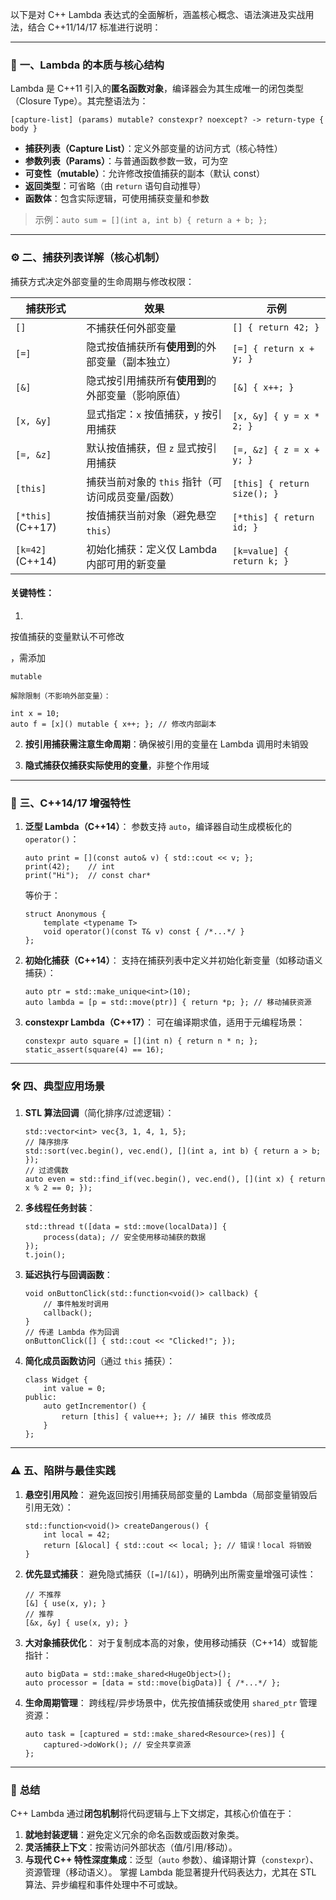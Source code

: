 以下是对 C++ Lambda 表达式的全面解析，涵盖核心概念、语法演进及实战用法，结合 C++11/14/17 标准进行说明：

------

### 🧠 **一、Lambda 的本质与核心结构**

Lambda 是 C++11 引入的**匿名函数对象**，编译器会为其生成唯一的闭包类型（Closure Type）。其完整语法为：

```
[capture-list] (params) mutable? constexpr? noexcept? -> return-type { body }  
```

- **捕获列表（Capture List）**：定义外部变量的访问方式（核心特性）
- **参数列表（Params）**：与普通函数参数一致，可为空
- **可变性（mutable）**：允许修改按值捕获的副本（默认 const）
- **返回类型**：可省略（由 `return` 语句自动推导）
- **函数体**：包含实际逻辑，可使用捕获变量和参数

> 示例：`auto sum = [](int a, int b) { return a + b; };`

------

### ⚙️ **二、捕获列表详解（核心机制）**

捕获方式决定外部变量的生命周期与修改权限：

| **捕获形式**      | **效果**                                           | **示例**                    |
| ----------------- | -------------------------------------------------- | --------------------------- |
| `[]`              | 不捕获任何外部变量                                 | `[] { return 42; }`         |
| `[=]`             | 隐式按值捕获所有**使用到**的外部变量（副本独立）   | `[=] { return x + y; }`     |
| `[&]`             | 隐式按引用捕获所有**使用到**的外部变量（影响原值） | `[&] { x++; }`              |
| `[x, &y]`         | 显式指定：`x` 按值捕获，`y` 按引用捕获             | `[x, &y] { y = x * 2; }`    |
| `[=, &z]`         | 默认按值捕获，但 `z` 显式按引用捕获                | `[=, &z] { z = x + y; }`    |
| `[this]`          | 捕获当前对象的 `this` 指针（可访问成员变量/函数）  | `[this] { return size(); }` |
| `[*this]` (C++17) | 按值捕获当前对象（避免悬空 `this`）                | `[*this] { return id; }`    |
| `[k=42]` (C++14)  | 初始化捕获：定义仅 Lambda 内部可用的新变量         | `[k=value] { return k; }`   |

#### **关键特性**：

1. 

   按值捕获的变量默认不可修改

   ，需添加 

   ```
   mutable
   ```

    解除限制（不影响外部变量）：

   ```
   int x = 10;  
   auto f = [x]() mutable { x++; }; // 修改内部副本  
   ```

2. **按引用捕获需注意生命周期**：确保被引用的变量在 Lambda 调用时未销毁

3. **隐式捕获仅捕获实际使用的变量**，非整个作用域

------

### 🚀 **三、C++14/17 增强特性**

1. **泛型 Lambda（C++14）**：
    参数支持 `auto`，编译器自动生成模板化的 `operator()`：

   ```
   auto print = [](const auto& v) { std::cout << v; };  
   print(42);    // int  
   print("Hi");  // const char*  
   ```

   等价于：

   ```
   struct Anonymous {  
       template <typename T>  
       void operator()(const T& v) const { /*...*/ }  
   };  
   ```

2. **初始化捕获（C++14）**：
    支持在捕获列表中定义并初始化新变量（如移动语义捕获）：

   ```
   auto ptr = std::make_unique<int>(10);  
   auto lambda = [p = std::move(ptr)] { return *p; }; // 移动捕获资源  
   ```

3. **constexpr Lambda（C++17）**：
    可在编译期求值，适用于元编程场景：

   ```
   constexpr auto square = [](int n) { return n * n; };  
   static_assert(square(4) == 16);  
   ```

------

### 🛠️ **四、典型应用场景**

1. **STL 算法回调**（简化排序/过滤逻辑）：

   ```
   std::vector<int> vec{3, 1, 4, 1, 5};  
   // 降序排序  
   std::sort(vec.begin(), vec.end(), [](int a, int b) { return a > b; });  
   // 过滤偶数  
   auto even = std::find_if(vec.begin(), vec.end(), [](int x) { return x % 2 == 0; });  
   ```

2. **多线程任务封装**：

   ```
   std::thread t([data = std::move(localData)] {  
       process(data); // 安全使用移动捕获的数据  
   });  
   t.join();  
   ```

3. **延迟执行与回调函数**：

   ```
   void onButtonClick(std::function<void()> callback) {  
       // 事件触发时调用  
       callback();  
   }  
   // 传递 Lambda 作为回调  
   onButtonClick([] { std::cout << "Clicked!"; });  
   ```

4. **简化成员函数访问**（通过 `this` 捕获）：

   ```
   class Widget {  
       int value = 0;  
   public:  
       auto getIncrementor() {  
           return [this] { value++; }; // 捕获 this 修改成员  
       }  
   };  
   ```

------

### ⚠️ **五、陷阱与最佳实践**

1. **悬空引用风险**：
    避免返回按引用捕获局部变量的 Lambda（局部变量销毁后引用无效）：

   ```
   std::function<void()> createDangerous() {  
       int local = 42;  
       return [&local] { std::cout << local; }; // 错误！local 将销毁  
   }  
   ```

2. **优先显式捕获**：
    避免隐式捕获（`[=]`/`[&]`），明确列出所需变量增强可读性：

   ```
   // 不推荐  
   [&] { use(x, y); }  
   // 推荐  
   [&x, &y] { use(x, y); }  
   ```

3. **大对象捕获优化**：
    对于复制成本高的对象，使用移动捕获（C++14）或智能指针：

   ```
   auto bigData = std::make_shared<HugeObject>();  
   auto processor = [data = std::move(bigData)] { /*...*/ };  
   ```

4. **生命周期管理**：
    跨线程/异步场景中，优先按值捕获或使用 `shared_ptr` 管理资源：

   ```
   auto task = [captured = std::make_shared<Resource>(res)] {  
       captured->doWork(); // 安全共享资源  
   };  
   ```

------

### 💎 **总结**

C++ Lambda 通过**闭包机制**将代码逻辑与上下文绑定，其核心价值在于：

1. **就地封装逻辑**：避免定义冗余的命名函数或函数对象类。
2. **灵活捕获上下文**：按需访问外部状态（值/引用/移动）。
3. **与现代 C++ 特性深度集成**：泛型（`auto` 参数）、编译期计算（`constexpr`）、资源管理（移动语义）。
    掌握 Lambda 能显著提升代码表达力，尤其在 STL 算法、异步编程和事件处理中不可或缺。
